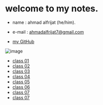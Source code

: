 # welcome to my notes.

* name : ahmad alfrijat (he/him).

* e-mail : ahmadalfrijat7@gmail.com 

* [my GitHub](https://github.com/ahmadfrijathttp://github.com)


 

![image](https://wpshopmart.com/wp-content/uploads/2016/10/Code-It-Logical-HD-Wallpaper-1.jpg)



- [class 01](https://ahmadfrijat.github.io/reading-notes-01/01)
- [class 02](https://ahmadfrijat.github.io/reading-notes-01/02)
- [class 03](https://ahmadfrijat.github.io/reading-notes-01/03)
- [class 04](https://ahmadfrijat.github.io/reading-notes-01/04)
- [class 05](https://ahmadfrijat.github.io/reading-notes-01/05)
- [class 06](https://ahmadfrijat.github.io/reading-notes-01/06)
- [class 07](https://ahmadfrijat.github.io/reading-notes-01/07)
- [class 07](https://ahmadfrijat.github.io/reading-notes-01/08)

